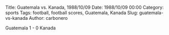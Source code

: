 Title: Guatemala vs. Kanada, 1988/10/09
Date: 1988/10/09 00:00
Category: sports
Tags: football, football scores, Guatemala, Kanada
Slug: guatemala-vs-kanada
Author: carbonero


Guatemala 1 - 0 Kanada

